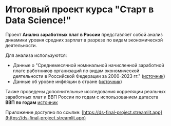 # Итоговый проект курса "Старт в Data Science!"

Проект **Анализ заработных плат в России** представляет собой анализ динамики уровня средних зарплат в разрезе по видам экономической деятельности.

Для анализа используются:
* Данные о "Среднемесячной номинальной начисленной заработной плате работников организаций по видам экономической деятельности в Российской Федерации за 2000-2023 гг." ([источник](https://rosstat.gov.ru/labor_market_employment_salaries))
* Данные об уровне инфляции в стране ([источник](https://xn----ctbjnaatncev9av3a8f8b.xn--p1ai/%D1%82%D0%B0%D0%B1%D0%BB%D0%B8%D1%86%D1%8B-%D0%B8%D0%BD%D1%84%D0%BB%D1%8F%D1%86%D0%B8%D0%B8))

Также проведены дополнительные исследования корреляции реальных заработных плат и ВВП России по годам с использованием датасета **ВВП по годам** [источник](https://rosstat.gov.ru/statistics/accounts)

Приложение доступно по ссылке:
[https://ds-final-project.streamlit.app](https://ds-final-project.streamlit.app)
